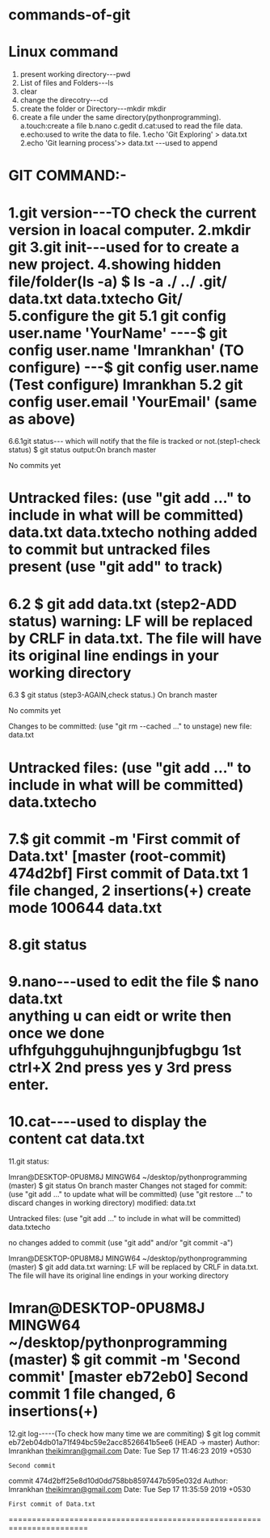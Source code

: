 # commands-of-git
Linux command
=======================================

1. present working directory---pwd
2. List of files and Folders---ls
3. clear
4. change the direcotry---cd
5. create the folder or Directory---mkdir
    mkdir<FOLDERNAME>
6. create a file under the same directory(pythonprogramming).
    a.touch:create a file
    b.nano
    c.gedit
    d.cat:used to read the file data.
    e.echo:used to write the data to file.
       1.echo 'Git Exploring' > data.txt
       2.echo 'Git learning process'>> data.txt ---used to append
 
GIT COMMAND:-
======================================

1.git version---TO check the current version in loacal computer.
2.mkdir git
3.git init---used for to create a new project.
4.showing hidden file/folder(ls -a)
  $ ls -a
./  ../  .git/  data.txt  data.txtecho  Git/
5.configure the git
5.1 git config user.name 'YourName' ----$ git config user.name 'Imrankhan'  (TO configure)
                                    ---$ git config user.name       (Test configure)                                                                                                                             Imrankhan
5.2 git config user.email 'YourEmail' (same as above)
==============================================================================================
6.6.1git status--- which will notify that the file is tracked or not.(step1-check status)
   $ git status
output:On branch master

No commits yet

Untracked files:
  (use "git add <file>..." to include in what will be committed)
        data.txt
        data.txtecho
nothing added to commit but untracked files present (use "git add" to track)
===============================================================================================
6.2 $ git add data.txt                                               (step2-ADD status)
warning: LF will be replaced by CRLF in data.txt.
The file will have its original line endings in your working directory
================================================================================================
6.3 $ git status                                                     (step3-AGAIN,check status.)
On branch master

No commits yet

Changes to be committed:
  (use "git rm --cached <file>..." to unstage)
        new file:   data.txt

Untracked files:
  (use "git add <file>..." to include in what will be committed)
        data.txtecho
===========================================================================
7.$ git commit -m 'First commit of Data.txt'                                                                                                                              [master (root-commit) 474d2bf] First commit of Data.txt
 1 file changed, 2 insertions(+)
 create mode 100644 data.txt
========================================================================
8.git status
========================================================================
9.nano---used to edit the file 
   $ nano data.txt  
    anything u can eidt or write then once we done
   ufhfguhgguhujhngunjbfugbgu 
   1st ctrl+X
   2nd press yes y
   3rd press enter.
==========================================================================
10.cat----used to display the content
    cat data.txt
=========================================================================
11.git status:

Imran@DESKTOP-0PU8M8J MINGW64 ~/desktop/pythonprogramming (master)
$ git status
On branch master
Changes not staged for commit:
  (use "git add <file>..." to update what will be committed)
  (use "git restore <file>..." to discard changes in working directory)
        modified:   data.txt

Untracked files:
  (use "git add <file>..." to include in what will be committed)
        data.txtecho

no changes added to commit (use "git add" and/or "git commit -a")

Imran@DESKTOP-0PU8M8J MINGW64 ~/desktop/pythonprogramming (master)
$ git add data.txt
warning: LF will be replaced by CRLF in data.txt.
The file will have its original line endings in your working directory

Imran@DESKTOP-0PU8M8J MINGW64 ~/desktop/pythonprogramming (master)
$ git commit -m 'Second commit'
[master eb72eb0] Second commit
 1 file changed, 6 insertions(+)
========================================================================
12.git log-----(To check how many time we are commiting)
$ git log
commit eb72eb04db01a71f494bc59e2acc8526641b5ee6 (HEAD -> master)
Author: Imrankhan <theikimran@gmail.com>
Date:   Tue Sep 17 11:46:23 2019 +0530

    Second commit

commit 474d2bff25e8d10d0dd758bb8597447b595e032d
Author: Imrankhan <theikimran@gmail.com>
Date:   Tue Sep 17 11:35:59 2019 +0530

    First commit of Data.txt
=======================================================================


    
      
